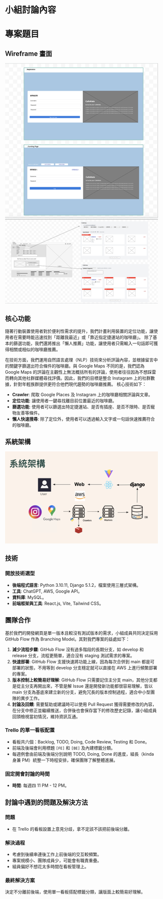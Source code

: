 # 小組討論內容

# 專案題目

## Ｗireframe 畫面

![註冊/登入](https://github.com/group-1-CafeMate/Frontend-main/blob/main/planning-01/wireframe%EF%BC%88%E8%A8%BB%E5%86%8A%E7%99%BB%E5%85%A5%EF%BC%89.png)
![主頁/功能](https://github.com/group-1-CafeMate/Frontend-main/blob/main/planning-01/wireframe%EF%BC%88%E4%B8%BB%E9%A0%81%E5%8F%8A%E5%8A%9F%E8%83%BD%EF%BC%89.png)

## 核心功能

隨著行動裝置使用者對於便利性需求的提升，我們計畫利用裝置的定位功能，讓使用者在需要時能迅速找到「距離我最近」或「靠近指定捷運站的咖啡廳」。
除了基本的篩選功能，我們還將推出「懶人推薦」功能，讓使用者只需輸入一句話即可獲得相關或相似的咖啡廳推薦。

在技術方面，我們運用自然語言處理（NLP）技術來分析評論內容，並根據留言中的關鍵字篩選出符合條件的咖啡廳。與 Google Maps 不同的是，我們認為 Google Maps 的評論在主觀性上無法概括所有的評論，使用者往往因為不想踩雷而轉向其他社群媒體尋找評價。因此，我們的目標是整合 Instagram 上的社群數據，針對年輕族群提供更符合他們現代趨勢的咖啡廳推薦。
核心技術如下：

- **Crawler**: 爬取 Google Places 及 Instagram 上的咖啡廳相關評論與文章。
- **定位功能**: 讓使用者一鍵尋找離目前位置最近的咖啡廳。
- **篩選功能**: 使用者可以篩選出特定捷運站、是否有插座、是否不限時、是否寵物友善等條件。
- **懶人快速搜尋**: 除了定位外，使用者可以透過輸入文字或一句話快速推薦符合的咖啡廳。

## 系統架構

![系統架構](https://github.com/group-1-CafeMate/Frontend-main/blob/main/planning-01/%E6%9E%B6%E6%A7%8B%E5%9C%96.png)

## 技術

### 開放技術選型

- **後端程式語言**: Python 3.10.11, Django 5.1.2，檔案使用三層式架構。
- **工具**: ChatGPT, AWS, Google API。
- **資料庫**: MySQL。
- **前端框架與工具**: React.js, Vite, Tailwind CSS。

## 團隊合作

基於我們的開發網頁是單一版本且較沒有測試版本的需求，小組成員共同決定採用 GitHub Flow 作為 Branching Model。其對我們專案的益處如下：

1. **減少流程步驟**: GitHub Flow 沒有過多階段的長期分支，如 develop 和 release 分支，流程更簡單，適合沒有 staging 測試需求的專案。
2. **快速部署**: GitHub Flow 支援快速將功能上線，因為每次合併到 main 都是可部署的狀態，不用等到 develop 分支穩定就可以直接在 AWS 上進行頻繁部署的專案。
3. **版本控制上較簡易好理解**: GitHub Flow 只需要記住主分支 main，其他分支都是從主分支再開出來，不管是解 Issue 還是開發新功能都很容易理解，皆以 main 分支為基底來建立新的分支，避免冗長的版本控制過程，適合中小型團隊的異步工作。
4. **討論及回饋**: 需要幫助或建議時可以使用 Pull Request 獲得需要修改的內容，在分支中修正並繼續推送，合併後也會保存當下的修改歷史記錄，讓小組成員回頭檢視當初情況，維持資訊互通。

### Trello 的單一看板配置

- 看板共六個：Backlog, TODO, Doing, Code Review, Testing 和 Done。
- 前端及後端會利用標題 `[FE]` 和 `[BE]` 及內建標籤分類。
- 每週例會由前端及後端分別說明 TODO, Doing, Done 的進度，組長（kinda 身兼 PM）統整一下時程安排，確保團隊了解整體進展。

### 固定開會討論的時間

- **時間**: 每週四 11 PM - 12 PM。

## 討論中遇到的問題及解決方法

### 問題

- 在 Trello 的看板設置上意見分歧，拿不定該不該把前後端分離。

### 解決過程

- 考慮到後續串連後工作上前後端的交互較頻繁。
- 專案規模小、團隊成員少，可能會有職責重疊。
- 組員偏好不想花太多時間在看板管理上。

### 最終解決方案

決定不分離前後端，使用單一看板搭配標籤分類，讓版面上較簡易好理解。
